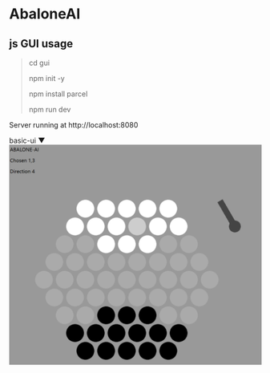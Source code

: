 # AbaloneAI

## js GUI usage
>cd gui
>
>npm init -y
>
>npm install parcel
>
>npm run dev

Server running at http://localhost:8080

basic-ui ▼
<img src="gui\basic_ui.png" style="zoom:80%;" />